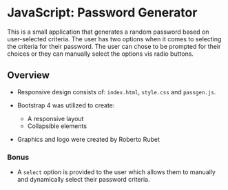 # JavaScript: Password Generator

This is a small application that generates a random password based on user-selected criteria. The user has two options when it comes to selecting the criteria for their password. The user can chose to be prompted for their choices or they can manually select the options vis radio buttons. 

## Overview

* Responsive design consists of: `index.html`, `style.css` and `passgen.js`.

* Bootstrap 4 was utilized to create:

   * A responsive layout
   * Collapsible elements

* Graphics and logo were created by Roberto Rubet

### Bonus

* A `select` option is provided to the user which allows them to manually and dynamically select their password criteria.



